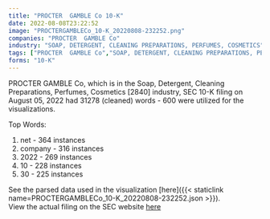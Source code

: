 ```yaml
---
title: "PROCTER  GAMBLE Co 10-K"
date: 2022-08-08T23:22:52
image: "PROCTERGAMBLECo_10-K_20220808-232252.png"
companies: "PROCTER  GAMBLE Co"
industry: "SOAP, DETERGENT, CLEANING PREPARATIONS, PERFUMES, COSMETICS"
tags: ["PROCTER  GAMBLE Co","SOAP, DETERGENT, CLEANING PREPARATIONS, PERFUMES, COSMETICS","08-05-2022","10-K"]
forms: "10-K"
---
```

PROCTER  GAMBLE Co, which is in the Soap, Detergent, Cleaning Preparations, Perfumes, Cosmetics [2840] industry, SEC 10-K filing on August 05, 2022 had 31278 (cleaned) words - 600 were utilized for the visualizations.

Top Words:
1. net - 364 instances
2. company - 316 instances
3. 2022 - 269 instances
4. 10 - 228 instances
5. 30 - 225 instances


See the parsed data used in the visualization [here]({{< staticlink name=PROCTERGAMBLECo_10-K_20220808-232252.json >}}).  
View the actual filing on the SEC website [here](https://www.sec.gov/Archives/edgar/data/80424/0000080424-22-000064.txt)